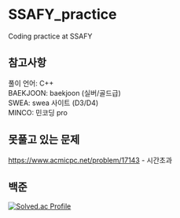 # SSAFY_practice
Coding practice at SSAFY

## 참고사항  
풀이 언어: C++  
BAEKJOON: baekjoon (실버/골드급)  
SWEA: swea 사이트 (D3/D4)  
MINCO: 민코딩 pro  

## 못풀고 있는 문제
https://www.acmicpc.net/problem/17143 - 시간초과

## 백준
[![Solved.ac Profile](http://mazassumnida.wtf/api/v2/generate_badge?boj=lazuli_j)](https://solved.ac/lazuli_j/)
